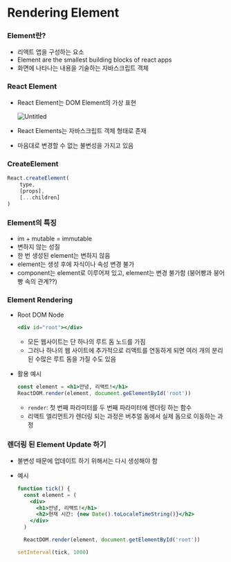 # Rendering Element

### Element란?

- 리액트 앱을 구성하는 요소
- Element are the smallest building blocks of react apps
- 화면에 나타나는 내용을 기술하는 자바스크립트 객체

### React Element

- React Element는 DOM Element의 가상 표현
    
    ![Untitled](Rendering%20Element%20fd01a9af78294303ac311a41940f4bdb/Untitled.png)
    
- React Elements는 자바스크립트 객체 형태로 존재
- 마음대로 변경할 수 없는 불변성을 가지고 있음

### CreateElement

```jsx
React.createElement(
	type,
	[props],
	[...children]
)
```

### Element의 특징

- im + mutable = immutable
- 변하지 않는 성질
- 한 번 생성된 element는 변하지 않음
- element는 생성 후에 자식이나 속성 변경 불가
- component는 element로 이루어져 있고, element는 변경 불가함 (붕어빵과 붕어빵 속의 관계??)

### Element Rendering

- Root DOM Node
    
    ```jsx
    <div id="root"></div>
    ```
    
    - 모든 웹사이트는 단 하나의 루트 돔 노드를 가짐
    - 그러나 하나의 웹 사이트에 추가적으로 리액트를 연동하게 되면 여러 개의 분리된 수많은 루트 돔을 가질 수도 있음
- 활용 예시
    
    ```jsx
    const element = <h1>안녕, 리액트!</h1>
    ReactDOM.render(element, document.geElementById('root'))
    ```
    
    - `render`: 첫 번째 파라미터를 두 번째 파라미터에 렌더링 하는 함수
    - 리액트 엘리먼트가 렌더링 되는 과정은 버추얼 돔에서 실제 돔으로 이동하는 과정

### 렌더링 된 Element Update 하기

- 불변성 때문에 업데이트 하기 위해서는 다시 생성해야 함
- 예시
    
    ```jsx
    function tick() {
      const element = (
        <div>
          <h1>안녕, 리액트!</h1>
          <h2>현재 시간: {new Date().toLocaleTimeString()}</h2>
        </div>
      )
    
      ReactDOM.render(element, document.getElementById('root'))
    
    setInterval(tick, 1000)
    ```